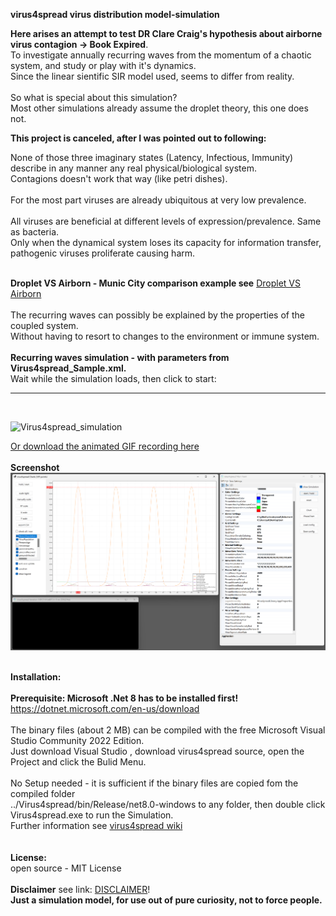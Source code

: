 **virus4spread virus distribution model-simulation**

**Here arises an attempt to test DR Clare Craig's hypothesis about airborne virus contagion -> Book Expired**.
<br> 
To investigate annually recurring waves from the momentum of a chaotic system, and study or play with it's dynamics.
<br> 
Since the linear sientific SIR model used, seems to differ from reality.
<br>
<br>So what is special about this simulation? 
<br>Most other simulations already assume the droplet theory, this one does not. 
<br>

**This project is canceled, after I was pointed out to following:**

None of those three imaginary states (Latency, Infectious, Immunity) describe in any manner any real physical/biological system. 
<br>
Contagions doesn't work that way (like petri dishes). 
<br>
<br>
For the most part viruses are already ubiquitous at very low prevalence.
<br>
<br>
All viruses are beneficial at different levels of expression/prevalence. Same as bacteria. 
<br>Only when the dynamical system loses its capacity for information transfer, pathogenic viruses proliferate causing harm.
<br>
<br>

**Droplet VS Airborn ‐ Munic City comparison example see**
[Droplet VS Airborn](https://github.com/gitfrid/virus4spread/wiki/4.-Droplet-VS-Airborn-%E2%80%90-Munic-City-comparison)
<br>
<br>
The recurring waves can possibly be explained by the properties of the coupled system.
<br>Without having to resort to changes to the environment or immune system.
<br>
<br>**Recurring waves simulation - with parameters from Virus4spread_Sample.xml.**
<br>Wait while the simulation loads, then click to start:
_________________________________________
<br>

![Virus4spread_simulation](https://github.com/gitfrid/virus4spread/blob/e7fa8e33f64a566f36b3e1b0f723a4536f8f6026/VirusSpreadDokumentation/samples/Virus4spread%20sample%20FF%20small.gif)
<br>

[Or download the animated GIF recording here](https://github.com/gitfrid/virus4spread/tree/b6541d0bf786c828a5c67cb950ebc356451870c3/VirusSpreadDokumentation/samples)
<br>
<br>
**Screenshot**
<br>
<img src="https://github.com/gitfrid/virus4spread/blob/cbb5aafd0013ba657c6d9457e5fdd46be8050021/VirusSpreadDokumentation/samples/Virus4spread_Sample.png" width="800" height="auto">
<br>
<br>

**Installation:**
<br>
<br>**Prerequisite: Microsoft .Net 8 has to be installed first!** https://dotnet.microsoft.com/en-us/download
<br>
<br>The binary files (about 2 MB) can be compiled with the free Microsoft Visual Studio Community 2022 Edition. 
<br>Just download Visual Studio , download virus4spread source, open the Project and click the Bulid Menu.
<br>
<br>No Setup needed - it is  sufficient if the binary files are copied fom the compiled folder 
<br>../Virus4spread/bin/Release/net8.0-windows to any folder, then double click Virus4spread.exe to run the Simulation.
<br>Further information see [virus4spread wiki](https://github.com/gitfrid/virus4spread/wiki)
<br>
<br>
<br>
**License:** 
<br>open source - MIT License
<br>
<br>
**Disclaimer** see link: [DISCLAIMER](https://github.com/gitfrid/virus4spread/blob/4beca8c58021423e41bf62333898a44eda09578e/Disclaimer.md)!
<br>
**Just a simulation model, for use out of pure curiosity, not to force people.**
